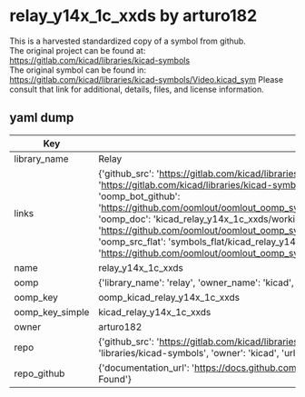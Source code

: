 # relay_y14x_1c_xxds by arturo182  
This is a harvested standardized copy of a symbol from github.  
The original project can be found at:  
https://gitlab.com/kicad/libraries/kicad-symbols  
The original symbol can be found in:
https://gitlab.com/kicad/libraries/kicad-symbols/Video.kicad_sym
Please consult that link for additional, details, files, and license information.  
## yaml dump  
| Key | Value |  
| --- | --- |  
| library_name | Relay |  
| links | {'github_src': 'https://gitlab.com/kicad/libraries/kicad-symbols/Video.kicad_sym', 'github_src_repo': 'https://gitlab.com/kicad/libraries/kicad-symbols', 'oomp_bot': 'kicad_relay_y14x_1c_xxds/working', 'oomp_bot_github': 'https://github.com/oomlout/oomlout_oomp_symbol_bot/tree/main/kicad_relay_y14x_1c_xxds/working', 'oomp_doc': 'kicad_relay_y14x_1c_xxds/working', 'oomp_doc_github': 'https://github.com/oomlout/oomlout_oomp_symbol_doc/tree/main/kicad_relay_y14x_1c_xxds/working', 'oomp_src_flat': 'symbols_flat/kicad_relay_y14x_1c_xxds/working', 'oomp_src_flat_github': 'https://github.com/oomlout/oomlout_oomp_symbol_src/tree/main/kicad_relay_y14x_1c_xxds/working'} |  
| name | relay_y14x_1c_xxds |  
| oomp | {'library_name': 'relay', 'owner_name': 'kicad', 'symbol_name': 'relay_y14x_1c_xxds'} |  
| oomp_key | oomp_kicad_relay_y14x_1c_xxds |  
| oomp_key_simple | kicad_relay_y14x_1c_xxds |  
| owner | arturo182 |  
| repo | {'github_src': 'https://gitlab.com/kicad/libraries/kicad-symbols/Video.kicad_sym', 'name': 'libraries/kicad-symbols', 'owner': 'kicad', 'url': 'https://gitlab.com/kicad/libraries/kicad-symbols'} |  
| repo_github | {'documentation_url': 'https://docs.github.com/rest/repos/repos#get-a-repository', 'message': 'Not Found'} |  

